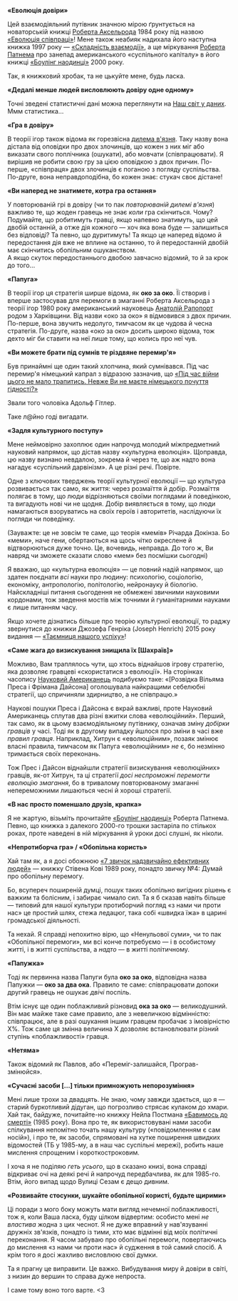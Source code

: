 **«Еволюція довіри»**

Цей взаємодіяльний путівник значною мірою ґрунтується на новаторській книжці [Роберта Аксельрода](https://uk.wikipedia.org/wiki/Роберт_Аксельрод) 1984 року під назвою [«Еволюція співпраці»](https://www.amazon.com/Evolution-Cooperation-Revised-Robert-Axelrod/dp/0465005640)! Мене також неабияк надихала його наступна книжка 1997 року — [«Складність взаємодії»](http://press.princeton.edu/titles/6144.html), а ще міркування [Роберта Патнема](https://uk.wikipedia.org/wiki/Роберт_Патнем) про занепад американського «суспільного капіталу» в його книжці [«Боулінг наодинці»](http://bowlingalone.com/) 2000 року.

Так, я книжковий хробак, та не цькуйте мене, будь ласка.

**«Дедалі менше людей висловлюють довіру одне одному»**

Точні зведені статистичні дані можна переглянути на [Наш світ у даних](https://ourworldindata.org/trust). Ммм статистика…

**«Гра в довіру»**

В теорії ігор також відома як горезвісна [дилема в'язня](https://uk.wikipedia.org/wiki/Дилема_в%27язня). Таку назву вона дістала від оповідки про двох злочинців, що кожен з них міг або виказати свого поплічника (ошукати), або мовчати (співпрацювати). Я вирішив не робити свою гру за цією оповідкою з двох причин. По-перше, «співпраця» двох злочинців є поганою з погляду суспільства. По-друге, вона неправдоподібна, бо кожен знає: стукач своє дістане!

**«Ви наперед не знатимете, котра гра остання»**

У повторюваній грі в довіру (чи то пак *повторюваній дилемі в'язня*) важливо те, що жоден гравець не знає *коли* гра скінчиться. Чому? Подумайте, що робитимуть гравці, якщо напевно знатимуть, що цей двобій останній, а отже дія кожного — хоч яка вона буде — залишиться без відповіді? Та певно, що дуритимуть! Та якщо це наперед відомо й передостання дія вже не вплине на останню, то й передостанній двобій має скінчитись обопільним ошуканством.  
А якщо скуток передостаннього двобою завчасно відомий, то й за крок до того…

**«Папуга»**

В теорії ігор ця стратегія ширше відома, як **око за око**. Її створив і вперше застосував для перемоги в змаганні Роберта Аксельрода з теорії ігор 1980 року американський науковець [Анатолій Рапопорт](https://uk.wikipedia.org/wiki/Рапопорт_Анатолій_Борисович) родом з Харківщини. Від назви «око за око» я відмовився з двох причин. По-перше, вона звучить недолуго, тимчасом як це чудова й чесна стратегія. По-друге, назва «око за око» досить широко відома, тож дехто міг би ставити на неї лише тому, що колись про неї чув.

**«Ви можете брати під сумнів те різдвяне перемир'я»**

Був принаймні ще один такий хлопчина, який сумнівався. Під час перемир'я німецький капрал з відразою зазначив, що [«Під час війни цього не мало трапитись. Невже Ви не маєте німецького почуття гідності?»](http://time.com/3643889/christmas-truce-1914)

Звали того чоловіка Адольф Гітлер.

Таке л@йно годі вигадати.

**«Задля культурного поступу»**

Мене неймовірно захоплює один напрочуд молодий міжпредметний науковий напрямок, що дістав назву «культурна еволюція». Щоправда, цю назву визнано невдалою, зокрема й через те, що аж надто вона нагадує «суспільний дарвінізм». А це різні речі. Повірте.

Одне з ключових тверджень теорії культурної еволюції — що культура розвивається так само, як життя: через розмаїття й добір. Розмаїття полягає в тому, що люди відрізняються своїми поглядами й поведінкою, та вигадують нові чи не щодня. Добір виявляється в тому, що люди намагаються взоруватись на своїх героїв і авторитетів, наслідуючи їх погляди чи поведінку.

(Зауважте: це не зовсім те саме, що теорія «мемів» Річарда Докінза. Бо «меми», наче гени, обертаються на щось чітко окреслене й відтворюються дуже точно. Це, вочевидь, неправда. До того ж, Ви навряд чи зможете сказати слово «мем» без посмішки сьогодні)

Я вважаю, що «культурна еволюція» — це повний надій напрямок, що здатен поєднати *всі* науки про людину: психологію, соціологію, економіку, антропологію, політологію, нейронауку й біологію. Найскладніші питання сьогодення не обмежені звичними науковими кордонами, тож зведення мостів між точними й гуманітарними науками є лише питанням часу.

Якщо хочете дізнатись більше про теорію культурної еволюції, то раджу звернутися до книжки Джозефа Генріка (Joseph Henrich) 2015 року видання — [«Таємниця нашого успіху»](http://press.princeton.edu/titles/10543.html)!

**«Саме жага до визискування знищила їх [Шахраїв]»**

Можливо, Вам траплялось чути, що хтось віднайшов ігрову стратегію, яка дозволяє гравцеві «скористатися з еволюції». На сторінках часопису [Науковий Американець](https://www.scientificamerican.com/article/game-theory-calls-cooperation-into-question1/) подибуємо таке: «[Розвідка Вільяма Преса і Фрімана Дайсона] оголошувала найкращими себелюбні стратегії, що спричиняли здирництво, а не співпрацю.»

Наукові пошуки Преса і Дайсона є вкрай важливі, проте Науковий Американець сплутав два різні вжитки слова «еволюційний». Перший, так само, як в цьому взаємодіяльному путівнику, означав зміну *добірки гравців* у часі. Тоді як в другому випадку йшлося про зміни в часі вже *правил гравця*. Наприклад, Хитрун є «еволюційним», позаяк змінює власні правила, тимчасом як Папуга «еволюційним» *не* є, бо незмінно тримається своїх переконань.

Тож Прес і Дайсон віднайшли стратегії визискування «еволюційних» гравців, як-от Хитрун, та ці стратегії *досі неспроможні перемогти еволюцію змагання*, бо в тривалому повторюваному змаганні непереможними лишаються чесні й хороші стратегії.

**«В нас просто поменшало друзів, крапка»**

Я не жартую, візьміть прочитайте [«Боулінг наодинці»](http://bowlingalone.com/) Роберта Патнема. Певно, що книжка з далекого 2000-го трошки застаріла по стількох роках, проте наведені в ній міркування й уроки досі слушні, як ніколи.

**«Непротиборча гра» / «Обопільна користь»**

Хай там як, а я досі обожнюю [«7 звичок надзвичайно ефективних людей»](https://www.amazon.com/Habits-Highly-Effective-People-Powerful/dp/0743269519) — книжку Стівена Кові 1989 року, понадто звичку №4: Думай про обопільну перемогу.

Бо, всупереч поширеній думці, пошук таких обопільно вигідних рішень є важким та болісним, і забирає чимало сил. Та я б сказав навіть більше — типовий для нашої культури протиборчий погляд «з нами чи проти нас» це простий шлях, стежа ледацюг, така собі «швидка їжа» в царині громадської діяльності.

Та нехай. Я справді непохитно вірю, що «Ненульової суми», чи то пак «Обопільної перемоги», ми всі конче потребуємо — і в особистому житті, і в житті суспільства, а *надто* — в житті політичному.

**«Папужка»**

Тоді як первинна назва Папуги була **око за око**, відповідна назва Папужки — **око за два ока**. Правило те саме: співпрацювати допоки другий гравець не ошукає *двічі* поспіль.

Втім існує ще один поблажливий різновид **ока за око** — великодушний. Він має майже таке саме правило, але з невеличкою відмінністю: співпрацює, але в разі ошукання іншим гравцем пробачає з імовірністю X%. Тож саме ця змінна величина X дозволяє встановлювати різний ступінь «поблажливості» гравця.

**«Нетяма»**

Також відомий як Павлов, або «Переміг-залишайся, Програв-змінюйся».

**«Сучасні засоби […] тільки примножують непорозуміння»**

Мені лише трохи за двадцять. Не знаю, чому завжди здається, що я — старий буркотливий дідуган, що погрозливо стрясає кулаком до хмари. Хай так, байдуже, почитайте-но книжку Нейла Постмана [«Бавимось до смерті»](https://www.amazon.com/Amusing-Ourselves-Death-Discourse-Business/dp/014303653X) (1985 року). Вона про те, як використовувані нами засоби спілкування непомітно точать нашу культуру («повідомленням є сам носій»), і про те, як засоби, спрямовані на хутке поширення швидких відомостей (ТБ у 1985-му, а в наш час суспільні мережі), робить наше мислення спрощеним і короткостроковим.

І хоча я не поділяю *геть усього*, що в сказано книзі, вона справді відкриває очі на деякі речі й напрочуд передбачлива, як для 1985-го. Втім, його випад щодо Вулиці Сезам є дещо дивним.

**«Розвивайте стосунки, шукайте обопільної користі, будьте щирими»**

Ці поради з мого боку можуть мати вигляд нечемної поблажливості, тож я, коли Ваша ласка, буду цілком відвертим: особисто мені *не властива* жодна з цих чеснот. Я не дуже вправний у нав'язуванні дружніх зв'язків, понадто із тими, хто має відмінні від моїх політичні переконання. Я часом забуваю про обопільні перемоги, повертаючись до мислення «з нами чи проти нас» й судження в той самий спосіб. А крім того я досі жахливо висловлюю свої думки.

Та я прагну це виправити. Це важко. Вибудування миру й довіри в світі, з низин до вершин то справа дуже непроста.

І саме тому воно того варте. &lt;3
